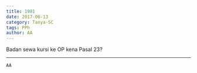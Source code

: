 ```yaml
---
title: 1981
date: 2017-06-13
category: Tanya-SC
tags: PPh
author: AA
---
```


Badan sewa kursi ke OP kena Pasal 23?

---



`AA`
